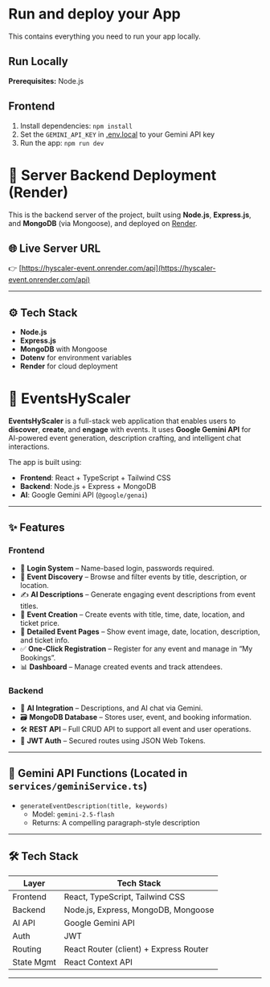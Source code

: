 # Run and deploy your App

This contains everything you need to run your app locally.

## Run Locally

**Prerequisites:**  Node.js

## Frontend
1. Install dependencies:
   `npm install`
2. Set the `GEMINI_API_KEY` in [.env.local](.env.local) to your Gemini API key
3. Run the app:
   `npm run dev`

# 🚀 Server Backend Deployment (Render)

This is the backend server of the project, built using **Node.js**, **Express.js**, and **MongoDB** (via Mongoose), and deployed on [Render](https://render.com).

## 🌐 Live Server URL

👉 [https://hyscaler-event.onrender.com/api](https://hyscaler-event.onrender.com/api)

---

## ⚙️ Tech Stack

- **Node.js**
- **Express.js**
- **MongoDB** with Mongoose
- **Dotenv** for environment variables
- **Render** for cloud deployment




# 🎉 EventsHyScaler

**EventsHyScaler** is a full-stack web application that enables users to **discover**, **create**, and **engage** with events. It uses **Google Gemini API** for AI-powered event generation, description crafting, and intelligent chat interactions.

The app is built using:
- **Frontend**: React + TypeScript + Tailwind CSS
- **Backend**: Node.js + Express + MongoDB
- **AI**: Google Gemini API (`@google/genai`)

---

## ✨ Features

### Frontend

- 🔐 **Login System** – Name-based login, passwords required.
- 🔎 **Event Discovery** – Browse and filter events by title, description, or location.
- ✍️ **AI Descriptions** – Generate engaging event descriptions from event titles.
- 🧾 **Event Creation** – Create events with title, time, date, location, and ticket price.
- 📄 **Detailed Event Pages** – Show event image, date, location, description, and ticket info.
- ✅ **One-Click Registration** – Register for any event and manage in “My Bookings”.
- 📊 **Dashboard** – Manage created events and track attendees.

### Backend

- 🧠 **AI Integration** – Descriptions, and AI chat via Gemini.
- 🗃️ **MongoDB Database** – Stores user, event, and booking information.
- 🛠️ **REST API** – Full CRUD API to support all event and user operations.
- 🔐 **JWT Auth** – Secured routes using JSON Web Tokens.

---

## 🧠 Gemini API Functions (Located in `services/geminiService.ts`)

- `generateEventDescription(title, keywords)`
  - Model: `gemini-2.5-flash`
  - Returns: A compelling paragraph-style description

---

## 🛠️ Tech Stack

| Layer       | Tech Stack                               |
|-------------|-------------------------------------------|
| Frontend    | React, TypeScript, Tailwind CSS           |
| Backend     | Node.js, Express, MongoDB, Mongoose       |
| AI API      | Google Gemini API        |
| Auth        | JWT                                       |
| Routing     | React Router (client) + Express Router    |
| State Mgmt  | React Context API                         |

---


